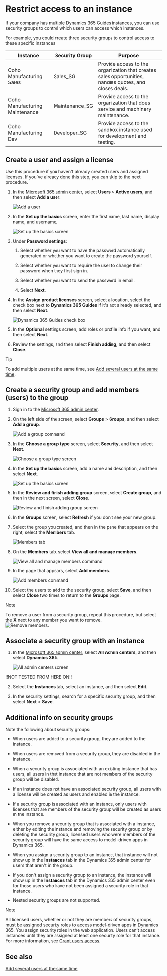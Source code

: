 

# Restrict access to an instance

If your company has multiple Dynamics 365 Guides instances, you can use security groups to control which users can access which instances.

For example, you could create three security groups to control access to these specific instances.

|Instance|Security Group|Purpose|
|-------------------|----------------------|------------------------------------------------------------------------|
|Coho Manufacturing Sales|Sales_SG|Provide access to the organization that creates sales opportunities, handles quotes, and closes deals.|
|Coho Manufacturing Maintenance|Maintenance_SG|Provide access to the organization that does service and machinery maintenance.|
|Coho Manufacturing Dev|Developer_SG|Provide access to the sandbox instance used for development and testing.|

## Create a user and assign a license

Use this procedure if you haven't already created users and assigned licenses. If you've already done this step, you can skip to the next procedure. 

1. In the [Microsoft 365 admin center](https://admin.microsoft.com/Adminportal/Home#/homepage), select **Users** > **Active users**, and then select **Add a user**. 

    ![Add a user](media/add-user-3.PNG "Add a user")

2. In the **Set up the basics** screen, enter the first name, last name, display name, and username. 

    ![Set up the basics screen](media/set-up-basics.PNG "Set up the basics screen")

3. Under **Password settings**: 
 
   1. Select whether you want to have the password automatically generated or whether you want to create the password yourself. 
   
   2. Select whether you want to require the user to change their password when they first sign in.
   
   3. Select whether you want to send the password in email.
   
   4. Select **Next**.

4. In the **Assign product licenses** screen, select a location, select the check box next to **Dynamics 365 Guides** if it's not already selected, and then select **Next**. 

    ![Dynamics 365 Guides check box](media/guides-check-box.PNG "Dynamics 365 Guides check box")

5. In the **Optional** settings screen, add roles or profile info if you want, and then select **Next**.

6. Review the settings, and then select **Finish adding**, and then select **Close**. 

>[!TIP]
>To add multiple users at the same time, see [Add several users at the same time](https://docs.microsoft.com/en-us/office365/enterprise/add-several-users-at-the-same-time?redirectSourcePath=%252farticle%252fAdd-several-users-at-the-same-time-to-Office-365-Admin-Help-1f5767ed-e717-4f24-969c-6ea9d412ca88).

## Create a security group and add members (users) to the group

1. Sign in to the [Microsoft 365 admin center](https://admin.microsoft.com/Adminportal/Home#/homepage).

2. On the left side of the screen, select **Groups** > **Groups**, and then select **Add a group**.

    ![Add a group command](media/add-group-command.PNG "Add a group command")

4. In the **Choose a group type** screen, select **Security**, and then select **Next**.

    ![Choose a group type screen](media/choose-group-type.PNG "Choose a group type screen")

5. In the **Set up the basics** screen, add a name and description, and then select **Next**.

    ![Set up the basics screen](media/set-up-basics-2.PNG "Set up the basics screen")

6. In the **Review and finish adding group** screen, select **Create group**, and then in the next screen, select **Close**.

    ![Review and finish adding group screen](media/review-group.PNG "Review and finish adding group screen")

7. In the **Groups** screen, select **Refresh** if you don't see your new group.

8. Select the group you created, and then in the pane that appears on the right, select the **Members** tab.

    ![Members tab](media/members-tab.PNG "Members tab")

9. On the **Members** tab, select **View all and manage members**.

    ![View all and manage members command](media/view-members.PNG "View all and manage members command")

10. In the page that appears, select **Add members**. 

    ![Add members command](media/add-members-2.PNG "Add members command")

11. Select the users to add to the security group, select **Save**, and then select **Close** two times to return to the **Groups** page.

>[!NOTE]
>To remove a user from a security group, repeat this procedure, but select the **X** next to any member you want to remove.<br>![Remove members](media/remove-members-2.PNG "Remove members").

## Associate a security group with an instance

1. In the [Microsoft 365 admin center](https://admin.microsoft.com/Adminportal/Home#/homepage), select **All Admin centers**, and then select **Dynamics 365**.

    ![All admin centers screen](media/all-admin-centers.PNG "All admin centers screen")

!!NOT TESTED FROM HERE ON!!

2. Select the **Instances** tab, select an instance, and then select **Edit**.

3. In the security settings, search for a specific security group, and then select **Next** > **Save**.

## Additional info on security groups

Note the following about security groups:

- When users are added to a security group, they are added to the instance.

- When users are removed from a security group, they are disabled in the instance.

- When a security group is associated with an existing instance that has users, all users in that instance that are not members of the 
security group will be disabled.

- If an instance does not have an associated security group, all users with a license will be created as users and enabled in the 
instance.

- If a security group is associated with an instance, only users with licenses that are members of the security group will 
be created as users in the instance.

- When you remove a security group that is associated with a instance, either by editing the instance and removing the security 
group or by deleting the security group, licensed users who were members of the security group will have the same access to 
model-driven apps in Dynamics 365.

- When you assign a security group to an instance, that instance will not show up in the **Instances** tab in the 
Dynamics 365 admin center for users that aren't in the group.

- If you don't assign a security group to an instance, the instance will show up in the **Instances** tab in the 
Dynamics 365 admin center even for those users who have not been assigned a security role in that instance.

- Nested security groups are not supported.

>[!NOTE]
>All licensed users, whether or not they are members of security groups, must be assigned security roles to access model-driven apps in Dynamics 365. You assign security roles in the web application. Users can’t access instances until they are assigned at least one security role for that instance. For more information, see [Grant users access](https://docs.microsoft.com/en-us/power-platform/admin/grant-users-access).

## See also

[Add several users at the same time](https://docs.microsoft.com/en-us/office365/enterprise/add-several-users-at-the-same-time?redirectSourcePath=%252farticle%252fAdd-several-users-at-the-same-time-to-Office-365-Admin-Help-1f5767ed-e717-4f24-969c-6ea9d412ca88)

